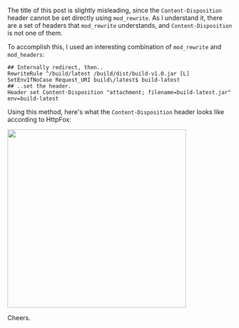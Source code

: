 The title of this post is slightly misleading, since the `Content-Disposition` header cannot be set directly using `mod_rewrite`.  As I understand it, there are a set of headers that `mod_rewrite` understands, and `Content-Disposition` is not one of them.

To accomplish this, I used an interesting combination of `mod_rewrite` and `mod_headers`:

```
## Internally redirect, then..
RewriteRule ^/build/latest /build/dist/build-v1.0.jar [L]
SetEnvIfNoCase Request_URI build\/latest$ build-latest
## ..set the header.
Header set Content-Disposition "attachment; filename=build-latest.jar" env=build-latest
```

Using this method, here's what the `Content-Disposition` header looks like according to HttpFox:

<img src="https://raw.githubusercontent.com/markkolich/blog/master/content/static/entries/apache-setting-the-content-disposition-header-with-mod-rewrite/httpfox-snapshot-cappuccino-kolich.jpg" width="400">

Cheers.